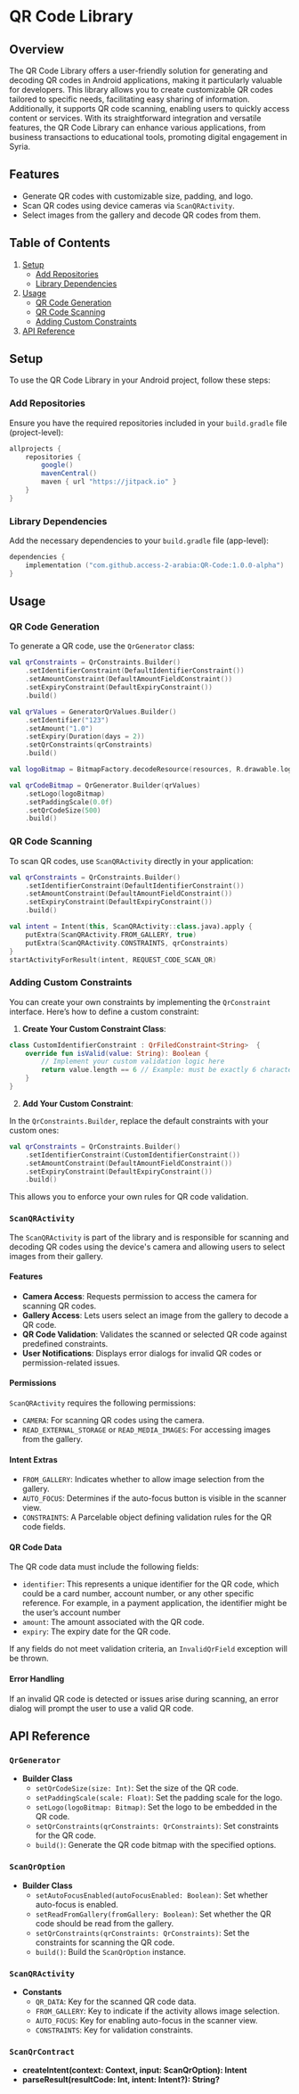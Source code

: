 # QR Code Library

## Overview

The QR Code Library offers a user-friendly solution for generating and decoding QR codes in Android applications, making it particularly valuable for developers. This library allows you to create customizable QR codes tailored to specific needs, facilitating easy sharing of information. Additionally, it supports QR code scanning, enabling users to quickly access content or services. With its straightforward integration and versatile features, the QR Code Library can enhance various applications, from business transactions to educational tools, promoting digital engagement in Syria.
## Features

- Generate QR codes with customizable size, padding, and logo.
- Scan QR codes using device cameras via `ScanQRActivity`.
- Select images from the gallery and decode QR codes from them.

## Table of Contents

1. [Setup](#setup)
    - [Add Repositories](#add-repositories)
    - [Library Dependencies](#library-dependencies)
2. [Usage](#usage)
    - [QR Code Generation](#qr-code-generation)
    - [QR Code Scanning](#qr-code-scanning)
    - [Adding Custom Constraints](#adding-custom-constraints)
3. [API Reference](#api-reference)

## Setup

To use the QR Code Library in your Android project, follow these steps:

### Add Repositories

Ensure you have the required repositories included in your `build.gradle` file (project-level):

```groovy
allprojects {
    repositories {
        google()
        mavenCentral()
        maven { url "https://jitpack.io" }
    }
}
```

### Library Dependencies

Add the necessary dependencies to your `build.gradle` file (app-level):

```kotlin
dependencies {
    implementation ("com.github.access-2-arabia:QR-Code:1.0.0-alpha")
}
```

## Usage

### QR Code Generation

To generate a QR code, use the `QrGenerator` class:

```kotlin
val qrConstraints = QrConstraints.Builder()
    .setIdentifierConstraint(DefaultIdentifierConstraint())
    .setAmountConstraint(DefaultAmountFieldConstraint())
    .setExpiryConstraint(DefaultExpiryConstraint())
    .build()

val qrValues = GeneratorQrValues.Builder()
    .setIdentifier("123")
    .setAmount("1.0")
    .setExpiry(Duration(days = 2))
    .setQrConstraints(qrConstraints)
    .build()

val logoBitmap = BitmapFactory.decodeResource(resources, R.drawable.logo)

val qrCodeBitmap = QrGenerator.Builder(qrValues)
    .setLogo(logoBitmap)
    .setPaddingScale(0.0f)
    .setQrCodeSize(500)
    .build()
```

### QR Code Scanning

To scan QR codes, use `ScanQRActivity` directly in your application:

```kotlin
val qrConstraints = QrConstraints.Builder()
    .setIdentifierConstraint(DefaultIdentifierConstraint())
    .setAmountConstraint(DefaultAmountFieldConstraint())
    .setExpiryConstraint(DefaultExpiryConstraint())
    .build()

val intent = Intent(this, ScanQRActivity::class.java).apply {
    putExtra(ScanQRActivity.FROM_GALLERY, true)
    putExtra(ScanQRActivity.CONSTRAINTS, qrConstraints)
}
startActivityForResult(intent, REQUEST_CODE_SCAN_QR)
```

### Adding Custom Constraints

You can create your own constraints by implementing the `QrConstraint` interface. Here’s how to define a custom constraint:

1. **Create Your Custom Constraint Class**:

```kotlin
class CustomIdentifierConstraint : QrFiledConstraint<String>  {
    override fun isValid(value: String): Boolean {
        // Implement your custom validation logic here
        return value.length == 6 // Example: must be exactly 6 characters
    }
}
```

2. **Add Your Custom Constraint**:

In the `QrConstraints.Builder`, replace the default constraints with your custom ones:

```kotlin
val qrConstraints = QrConstraints.Builder()
    .setIdentifierConstraint(CustomIdentifierConstraint())
    .setAmountConstraint(DefaultAmountFieldConstraint())
    .setExpiryConstraint(DefaultExpiryConstraint())
    .build()
```

This allows you to enforce your own rules for QR code validation.

### `ScanQRActivity`

The `ScanQRActivity` is part of the library and is responsible for scanning and decoding QR codes using the device's camera and allowing users to select images from their gallery.

#### Features

- **Camera Access**: Requests permission to access the camera for scanning QR codes.
- **Gallery Access**: Lets users select an image from the gallery to decode a QR code.
- **QR Code Validation**: Validates the scanned or selected QR code against predefined constraints.
- **User Notifications**: Displays error dialogs for invalid QR codes or permission-related issues.

#### Permissions

`ScanQRActivity` requires the following permissions:

- `CAMERA`: For scanning QR codes using the camera.
- `READ_EXTERNAL_STORAGE` or `READ_MEDIA_IMAGES`: For accessing images from the gallery.

#### Intent Extras

- `FROM_GALLERY`: Indicates whether to allow image selection from the gallery.
- `AUTO_FOCUS`: Determines if the auto-focus button is visible in the scanner view.
- `CONSTRAINTS`: A Parcelable object defining validation rules for the QR code fields.

#### QR Code Data

The QR code data must include the following fields:

- `identifier`: This represents a unique identifier for the QR code, which could be a card number, account number, or any other specific reference. For example, in a payment application, the identifier might be the user’s account number
- `amount`: The amount associated with the QR code.
- `expiry`: The expiry date for the QR code.

If any fields do not meet validation criteria, an `InvalidQrField` exception will be thrown.

#### Error Handling

If an invalid QR code is detected or issues arise during scanning, an error dialog will prompt the user to use a valid QR code.

## API Reference

### `QrGenerator`

- **Builder Class**
    - `setQrCodeSize(size: Int)`: Set the size of the QR code.
    - `setPaddingScale(scale: Float)`: Set the padding scale for the logo.
    - `setLogo(logoBitmap: Bitmap)`: Set the logo to be embedded in the QR code.
    - `setQrConstraints(qrConstraints: QrConstraints)`: Set constraints for the QR code.
    - `build()`: Generate the QR code bitmap with the specified options.

### `ScanQrOption`

- **Builder Class**
    - `setAutoFocusEnabled(autoFocusEnabled: Boolean)`: Set whether auto-focus is enabled.
    - `setReadFromGallery(fromGallery: Boolean)`: Set whether the QR code should be read from the gallery.
    - `setQrConstraints(qrConstraints: QrConstraints)`: Set the constraints for scanning the QR code.
    - `build()`: Build the `ScanQrOption` instance.

### `ScanQRActivity`

- **Constants**
    - `QR_DATA`: Key for the scanned QR code data.
    - `FROM_GALLERY`: Key to indicate if the activity allows image selection.
    - `AUTO_FOCUS`: Key for enabling auto-focus in the scanner view.
    - `CONSTRAINTS`: Key for validation constraints.

### `ScanQrContract`

- **createIntent(context: Context, input: ScanQrOption): Intent**
- **parseResult(resultCode: Int, intent: Intent?): String?**